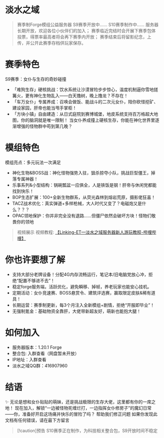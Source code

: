 # 淡水之域
> 赛季制Forge模组公益服务器
> S9赛季开放中……
> S10赛季制作中……
服务器长期开放，欢迎各位小伙伴们的加入；
赛季临近完结时会开展下赛季包体投票，得票率最高者将会再下赛季内开放；
赛季结束后将留影纪念，上传，并公开此赛季存档供玩家保存。

# 赛季特色
S9赛季：女仆与生存的奇妙碰撞
- 「难狗生存」硬核挑战：饮水系统让沙漠冒险步步惊心，温度机制逼你雪地搓篝火，更有神化生物乱入——白天撸树，晚上撸龙？不存在！
- 「车万女仆」专属养成：召唤会做饭、能战斗的二次元女仆，陪你砍怪挖矿、建设家园，肝帝也能当甩手掌柜！
- 「方块小镇」自由建造：从日式庭院到赛博城堡，地皮系统支持百万格超大地图，你的脑洞就是唯一限制！
当女仆养成撞上硬核生存，你能在神化世界里逐渐增强的怪物群中苟到第几晚？

# 模组特色
模组亮点：多元玩法一次满足
- 神化生物&BOSS战：神化怪物强势入驻，狙杀掠夺小队，挑战巨型僵王，掉落专属神器！
- 乐事系列&小型结构：锅碗瓢盆一应俱全，人是铁饭是钢！肝帝与休闲党都能找到快乐！
- BOP生态扩展：100+全新生物群系，从荧光森林到熔岩荒原，摄影佬狂喜！
- TACZ战术优化：真实弹道+多样枪械，大人时代又变了？电磁炮又是什么？？？
- OPAC领地保护：你并非完全没有退路……但僵尸依然会破坏方块！怪物们敬畏你的领地

> 视频展示
> 视频教程:
> [【Linking-ET—淡水之域服务器新人游玩教程-哔哩哔哩】](https://b23.tv/QBS7OsT)

# 你也许要想了解
- 支持大部分老牌设备！分配4G内存流畅运行，笔记本/旧电脑党放心冲，拒绝“配置不够进不去”！
- 稳定forge服务端，活跃优化，避免瞬移、掉帧，养老玩家也能安心挂机。
- 定期活动：女仆竞速赛、BOSS悬赏令、建筑评选赛，赢取限定皮肤&稀有道具！
- 长期运营：赛季制更新，每3个月注入全新模组+剧情，拒绝“开服即毕业”！
- 无强制氪金：基础物资全靠肝，大佬带新超友好，萌新也能抱大腿！

# 如何加入
- 服务器版本：1.20.1 Forge
- 整合包: 入群查看（网盘暂未开放）
- IP地址：入群查看
- 淡水之域QQ群：416907960

# 结语
✨ 无论是想和女仆贴贴的萌妹，还是挑战极限的生存大佬，这里都有你的一席之地！
现在加入，解锁“一边被怪物死缠烂打，一边指挥女仆修房子”的魔幻日常——你，准备好开启这场痛并快乐的冒险了吗？
帮助我们修正问题
如果你发现此文档有任何错误，请在最下方留言

> [!caution]预告
> S10赛季正在制作，为科技相关整合包，S9开放时间不稳定